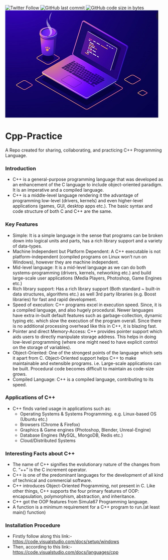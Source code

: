 ![Twitter Follow](https://img.shields.io/twitter/follow/HaSh_0001?style=social) ![GitHub last commit](https://img.shields.io/github/last-commit/ShivaySabharwal/Cpp-Practice) ![GitHub code size in bytes](https://img.shields.io/github/languages/code-size/ShivaySabharwal/Cpp-Practice)
![](/Images/Img1.png)

# Cpp-Practice

A Repo created for sharing, collaborating, and practicing C++ Programming Language.

### Introduction

- C++ is a general-purpose programming language that was developed as an enhancement of the C language to include object-oriented paradigm. It is an imperative and a compiled language.
- C++ is a middle-level language rendering it the advantage of programming low-level (drivers, kernels) and even higher-level applications (games, GUI, desktop apps etc.). The basic syntax and code structure of both C and C++ are the same.

### Key Features

- Simple: It is a simple language in the sense that programs can be broken down into logical units and parts, has a rich library support and a variety of data-types.
- Machine Independent but Platform Dependent: A C++ executable is not platform-independent (compiled programs on Linux won’t run on Windows), however they are machine independent.
- Mid-level language: It is a mid-level language as we can do both systems-programming (drivers, kernels, networking etc.) and build large-scale user applications (Media Players, Photoshop, Game Engines etc.)
- Rich library support: Has a rich library support (Both standard ~ built-in data structures, algorithms etc.) as well 3rd party libraries (e.g. Boost libraries) for fast and rapid development.
- Speed of execution: C++ programs excel in execution speed. Since, it is a compiled language, and also hugely procedural. Newer languages have extra in-built default features such as garbage-collection, dynamic typing etc. which slow the execution of the program overall. Since there is no additional processing overhead like this in C++, it is blazing fast.
- Pointer and direct Memory-Access: C++ provides pointer support which aids users to directly manipulate storage address. This helps in doing low-level programming (where one might need to have explicit control on the storage of variables).
- Object-Oriented: One of the strongest points of the language which sets it apart from C. Object-Oriented support helps C++ to make maintainable and extensible programs. i.e. Large-scale applications can be built. Procedural code becomes difficult to maintain as code-size grows.
- Compiled Language: C++ is a compiled language, contributing to its speed.

### Applications of C++

- C++ finds varied usage in applications such as:
  - Operating Systems & Systems Programming. e.g. Linux-based OS (Ubuntu etc.)
  - Browsers (Chrome & Firefox)
  - Graphics & Game engines (Photoshop, Blender, Unreal-Engine)
  - Database Engines (MySQL, MongoDB, Redis etc.)
  - Cloud/Distributed Systems

### Interesting Facts about C++

- The name of C++ signifies the evolutionary nature of the changes from C. “++” is the C increment operator.
- C++ is one of the predominant languages for the development of all kind of technical and commercial software.
- C++ introduces Object-Oriented Programming, not present in C. Like other things, C++ supports the four primary features of OOP: encapsulation, polymorphism, abstraction, and inheritance.
- C++ got the OOP features from Simula67 Programming language.
- A function is a minimum requirement for a C++ program to run.(at least main() function)

### Installation Procedure

- Firstly follow along this link:- https://code.visualstudio.com/docs/setup/windows
- Then, according to this link:- https://code.visualstudio.com/docs/languages/cpp
